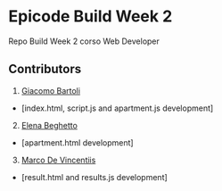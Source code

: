 # Epicode Build Week 2 
Repo Build Week 2 corso Web Developer

## Contributors

1. [Giacomo Bartoli](https://github.com/giacomosx)
- [index.html, script.js and apartment.js development]
2. [Elena Beghetto](https://github.com/aistrale) 
- [apartment.html development]
3. [Marco De Vincentiis](https://github.com/Marco-MDV) 
- [result.html and results.js development]

